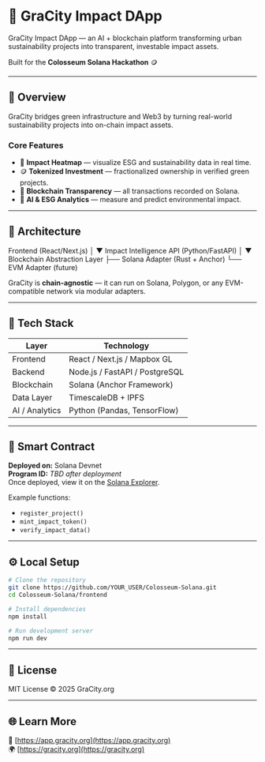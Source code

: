 # 🌿 GraCity Impact DApp

GraCity Impact DApp — an AI + blockchain platform transforming urban sustainability projects into transparent, investable impact assets.

Built for the **Colosseum Solana Hackathon** 🪙

---

## 🚀 Overview

GraCity bridges green infrastructure and Web3 by turning real-world sustainability projects into on-chain impact assets.

### Core Features
- 🌱 **Impact Heatmap** — visualize ESG and sustainability data in real time.
- 🪙 **Tokenized Investment** — fractionalized ownership in verified green projects.
- 🔗 **Blockchain Transparency** — all transactions recorded on Solana.
- 🤖 **AI & ESG Analytics** — measure and predict environmental impact.

---

## 🧱 Architecture

Frontend (React/Next.js)
     │
     ▼
Impact Intelligence API (Python/FastAPI)
     │
     ▼
Blockchain Abstraction Layer
     ├── Solana Adapter (Rust + Anchor)
     └── EVM Adapter (future)

GraCity is **chain-agnostic** — it can run on Solana, Polygon, or any EVM-compatible network via modular adapters.

---

## 🧩 Tech Stack

| Layer | Technology |
|--------|-------------|
| Frontend | React / Next.js / Mapbox GL |
| Backend | Node.js / FastAPI / PostgreSQL |
| Blockchain | Solana (Anchor Framework) |
| Data Layer | TimescaleDB + IPFS |
| AI / Analytics | Python (Pandas, TensorFlow) |

---

## 🧠 Smart Contract

**Deployed on:** Solana Devnet  
**Program ID:** _TBD after deployment_  
Once deployed, view it on the [Solana Explorer](https://explorer.solana.com/?cluster=devnet).

Example functions:
- `register_project()`
- `mint_impact_token()`
- `verify_impact_data()`

---

## ⚙️ Local Setup

```bash
# Clone the repository
git clone https://github.com/YOUR_USER/Colosseum-Solana.git
cd Colosseum-Solana/frontend

# Install dependencies
npm install

# Run development server
npm run dev
```

---

## 📄 License
MIT License © 2025 GraCity.org

---

## 🌐 Learn More
🔗 [https://app.gracity.org](https://app.gracity.org)  
🌍 [https://gracity.org](https://gracity.org)
